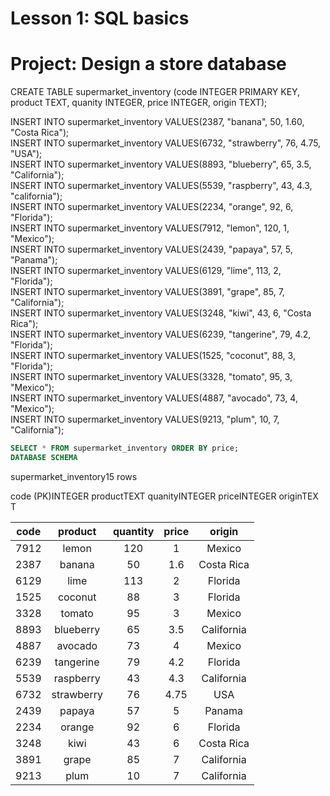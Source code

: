 # Lesson 1: SQL basics

# Project: Design a store database

CREATE TABLE supermarket_inventory (code INTEGER PRIMARY KEY, product TEXT, quanity INTEGER, price INTEGER, origin TEXT);

INSERT INTO supermarket_inventory VALUES(2387, "banana", 50, 1.60, "Costa Rica");   
INSERT INTO supermarket_inventory VALUES(6732, "strawberry", 76, 4.75, "USA");    
INSERT INTO supermarket_inventory VALUES(8893, "blueberry", 65, 3.5, "California");   
INSERT INTO supermarket_inventory VALUES(5539, "raspberry", 43, 4.3, "california");   
INSERT INTO supermarket_inventory VALUES(2234, "orange", 92, 6, "Florida");   
INSERT INTO supermarket_inventory VALUES(7912, "lemon", 120, 1, "Mexico");  
INSERT INTO supermarket_inventory VALUES(2439, "papaya", 57, 5, "Panama");  
INSERT INTO supermarket_inventory VALUES(6129, "lime", 113, 2, "Florida");      
INSERT INTO supermarket_inventory VALUES(3891, "grape", 85, 7, "California");   
INSERT INTO supermarket_inventory VALUES(3248, "kiwi", 43, 6, "Costa Rica");   
INSERT INTO supermarket_inventory VALUES(6239, "tangerine", 79, 4.2, "Florida");   
INSERT INTO supermarket_inventory VALUES(1525, "coconut", 88, 3, "Florida");  
INSERT INTO supermarket_inventory VALUES(3328, "tomato", 95, 3, "Mexico");   
INSERT INTO supermarket_inventory VALUES(4887, "avocado", 73, 4, "Mexico");    
INSERT INTO supermarket_inventory VALUES(9213, "plum", 10, 7, "California");   

```sql
SELECT * FROM supermarket_inventory ORDER BY price;
DATABASE SCHEMA
```

supermarket_inventory15 rows

code (PK)INTEGER
productTEXT
quanityINTEGER
priceINTEGER
originTEX T

| code | product | quantity |	price |	origin |
| :---: | :---: | :---: | :---: | :---: | 
| 7912 | lemon | 120 | 1 | Mexico |
| 2387 | banana |	50 | 1.6 | Costa Rica |
| 6129 | lime |	113 |	2 |	Florida |
| 1525 | coconut | 88	| 3 |	Florida |
| 3328 | tomato |	95 | 3 | Mexico |
| 8893 | blueberry | 65 |	3.5 |	California |
| 4887 | avocado | 73 |	4 |	Mexico| 
| 6239 | tangerine | 79 |	4.2 |	Florida |
| 5539 | raspberry | 43 |	4.3 |	California |
| 6732 | strawberry |	76 | 4.75 |	USA |
| 2439 | papaya |	57 | 5 | Panama |
| 2234 | orange |	92 | 6 | Florida |
| 3248 | kiwi |	43 | 6 | Costa Rica |
| 3891 | grape | 85 |	7 |	California |
| 9213 | plum |	10 | 7 | California |



